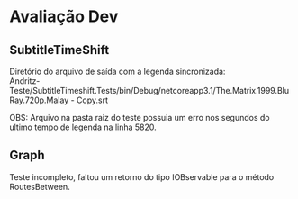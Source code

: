 # Avaliação Dev

## SubtitleTimeShift
<p>Diretório do arquivo de saída com a legenda sincronizada: <br>
 Andritz-Teste/SubtitleTimeshift.Tests/bin/Debug/netcoreapp3.1/The.Matrix.1999.BluRay.720p.Malay - Copy.srt </p>
<p>OBS: Arquivo na pasta raiz do teste possuia um erro nos segundos do ultimo tempo de legenda na linha 5820.</p>

## Graph
<p>Teste incompleto, faltou um retorno do tipo IOBservable para o método RoutesBetween.</p>
